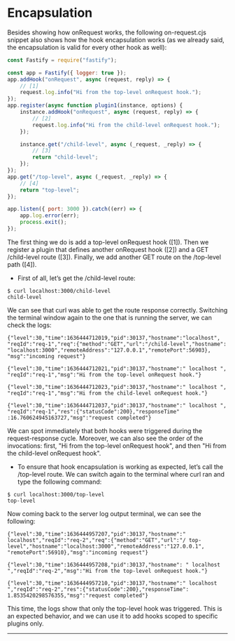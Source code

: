 # Encapsulation

Besides showing how onRequest works, the following on-request.cjs snippet also shows how the hook encapsulation works (as we already said, the encapsulation is valid for every other hook as well):

```js
const Fastify = require("fastify");

const app = Fastify({ logger: true });
app.addHook("onRequest", async (request, reply) => {
	// [1]
	request.log.info("Hi from the top-level onRequest hook.");
});
app.register(async function plugin1(instance, options) {
	instance.addHook("onRequest", async (request, reply) => {
		// [2]
		request.log.info("Hi from the child-level onRequest hook.");
	});

	instance.get("/child-level", async (_request, _reply) => {
		// [3]
		return "child-level";
	});
});
app.get("/top-level", async (_request, _reply) => {
	// [4]
	return "top-level";
});

app.listen({ port: 3000 }).catch((err) => {
	app.log.error(err);
	process.exit();
});
```

The first thing we do is add a top-level onRequest hook ([1]). Then we register a plugin that defines another onRequest hook ([2]) and a GET /child-level route ([3]). Finally, we add another GET route on the /top-level path ([4]).

- First of all, let’s get the /child-level route:

```
$ curl localhost:3000/child-level
child-level
```

We can see that curl was able to get the route response correctly. Switching the terminal window again to the one that is running the server, we can check the logs:

```
{"level":30,"time":1636444712019,"pid":30137,"hostname":"localhost", "reqId":"req-1","req":{"method":"GET","url":"/child-level","hostname": "localhost:3000","remoteAddress":"127.0.0.1","remotePort":56903}, "msg":"incoming request"}

{"level":30,"time":1636444712021,"pid":30137,"hostname":" localhost ", "reqId":"req-1","msg":"Hi from the top-level onRequest hook."}

{"level":30,"time":1636444712023,"pid":30137,"hostname":" localhost ", "reqId":"req-1","msg":"Hi from the child-level onRequest hook."}

{"level":30,"time":1636444712037,"pid":30137,"hostname":" localhost ", "reqId":"req-1","res":{"statusCode":200},"responseTime" :16.760624945163727,"msg":"request completed"}
```

We can spot immediately that both hooks were triggered during the request-response cycle. Moreover, we can also see the order of the invocations: first, "Hi from the top-level onRequest hook", and then "Hi from the child-level onRequest hook".

- To ensure that hook encapsulation is working as expected, let’s call the /top-level route. We can switch again to the terminal where curl ran and type the following command:

```
$ curl localhost:3000/top-level
top-level
```

Now coming back to the server log output terminal, we can see the following:

```
{"level":30,"time":1636444957207,"pid":30137,"hostname":" localhost","reqId":"req-2","req":{"method":"GET","url":"/ top-level","hostname":"localhost:3000","remoteAddress":"127.0.0.1", "remotePort":56910},"msg":"incoming request"}

{"level":30,"time":1636444957208,"pid":30137,"hostname": " localhost ","reqId":"req-2","msg":"Hi from the top-level onRequest hook."}

{"level":30,"time":1636444957210,"pid":30137,"hostname":" localhost ","reqId":"req-2","res":{"statusCode":200},"responseTime": 1.8535420298576355,"msg":"request completed"}
```

This time, the logs show that only the top-level hook was triggered. This is an expected behavior, and we can use it to add hooks scoped to specific plugins only.

---